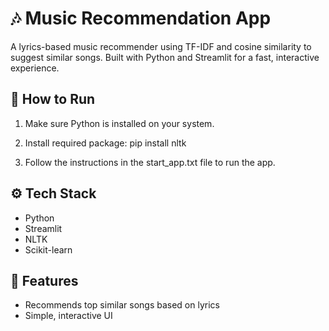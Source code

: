 # 🎶 Music Recommendation App

A lyrics-based music recommender using TF-IDF and cosine similarity to suggest similar songs. Built with Python and Streamlit for a fast, interactive experience.

## 🚀 How to Run

1. Make sure Python is installed on your system.

2. Install required package:
   pip install nltk

3. Follow the instructions in the start_app.txt file to run the app.

## ⚙️ Tech Stack

- Python  
- Streamlit  
- NLTK  
- Scikit-learn

## 📌 Features

- Recommends top similar songs based on lyrics  
- Simple, interactive UI
